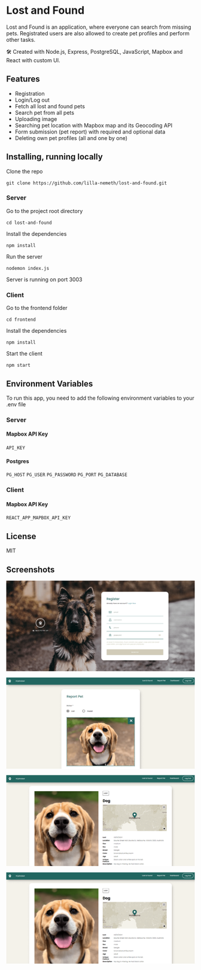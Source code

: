 # Lost and Found

Lost and Found is an application, where everyone can search from missing pets. Registrated users are also allowed to create pet profiles and perform other tasks. 

🛠 Created with Node.js, Express, PostgreSQL, JavaScript, Mapbox and React with custom UI.

## Features

- Registration
- Login/Log out
- Fetch all lost and found pets
- Search pet from all pets
- Uploading image
- Searching pet location with Mapbox map and its Geocoding API
- Form submission (pet report) with required and optional data
- Deleting own pet profiles (all and one by one)

## Installing, running locally  

Clone the repo

```
git clone https://github.com/lilla-nemeth/lost-and-found.git
```

### Server

Go to the project root directory
```
cd lost-and-found
```

Install the dependencies

```
npm install
```

Run the server
```
nodemon index.js
```
Server is running on port 3003

### Client

Go to the frontend folder
```
cd frontend
```
Install the dependencies

```
npm install
```

Start the client
```
npm start
```

## Environment Variables

To run this app, you need to add the following environment variables to your .env file

### Server

#### Mapbox API Key

`API_KEY`

#### Postgres

`PG_HOST`
`PG_USER`
`PG_PASSWORD`
`PG_PORT`
`PG_DATABASE`

### Client

#### Mapbox API Key
`REACT_APP_MAPBOX_API_KEY`

## License

MIT

## Screenshots

![Registration](https://raw.githubusercontent.com/lilla-nemeth/lost-and-found/main/frontend/src/assets/images/screenshots/app_screenshot_00.png)

![Report Pet](https://raw.githubusercontent.com/lilla-nemeth/lost-and-found/main/frontend/src/assets/images/screenshots/app_screenshot_01.png)

![Pet Profile](https://raw.githubusercontent.com/lilla-nemeth/lost-and-found/main/frontend/src/assets/images/screenshots/app_screenshot_04.png)

![Pet List](https://raw.githubusercontent.com/lilla-nemeth/lost-and-found/main/frontend/src/assets/images/screenshots/app_screenshot_04.png)